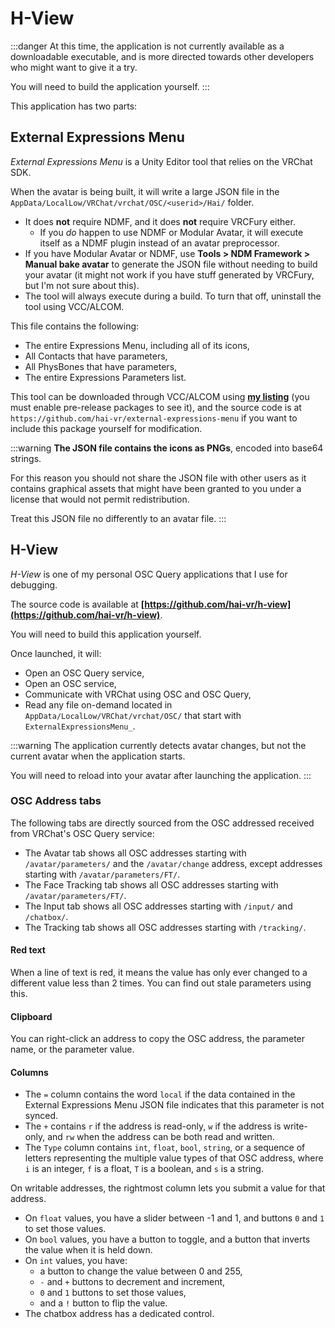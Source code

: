 ﻿---
unlisted: true
---
# H-View

:::danger
At this time, the application is not currently available as a downloadable executable, and is more directed towards other developers
who might want to give it a try.

You will need to build the application yourself.
:::

This application has two parts:

## External Expressions Menu

*External Expressions Menu* is a Unity Editor tool that relies on the VRChat SDK.

When the avatar is being built, it will write a large JSON file in the `AppData/LocalLow/VRChat/vrchat/OSC/<userid>/Hai/` folder.
- It does **not** require NDMF, and it does **not** require VRCFury either.
  - If you *do* happen to use NDMF or Modular Avatar, it will execute itself as a NDMF plugin instead of an avatar preprocessor.
- If you have Modular Avatar or NDMF, use **Tools > NDM Framework > Manual bake avatar** to generate the JSON file without
  needing to build your avatar (it might not work if you have stuff generated by VRCFury, but I'm not sure about this).
- The tool will always execute during a build. To turn that off, uninstall the tool using VCC/ALCOM.

This file contains the following:
- The entire Expressions Menu, including all of its icons,
- All Contacts that have parameters,
- All PhysBones that have parameters,
- The entire Expressions Parameters list.

This tool can be downloaded through VCC/ALCOM using **[my listing](/docs/products/listing)** (you must enable pre-release packages to see it),
and the source code is at `https://github.com/hai-vr/external-expressions-menu` if you want to include this package yourself for modification.

:::warning
**The JSON file contains the icons as PNGs**, encoded into base64 strings.

For this reason you should not share the JSON file with other users as it contains graphical assets that might have been granted to you
under a license that would not permit redistribution.

Treat this JSON file no differently to an avatar file.
:::

## H-View

*H-View* is one of my personal OSC Query applications that I use for debugging.

The source code is available at **[https://github.com/hai-vr/h-view](https://github.com/hai-vr/h-view)**.

You will need to build this application yourself.

Once launched, it will:
- Open an OSC Query service,
- Open an OSC service,
- Communicate with VRChat using OSC and OSC Query,
- Read any file on-demand located in `AppData/LocalLow/VRChat/vrchat/OSC/` that start with `ExternalExpressionsMenu_`.

:::warning
The application currently detects avatar changes, but not the current avatar when the application starts.

You will need to reload into your avatar after launching the application.
:::

### OSC Address tabs

The following tabs are directly sourced from the OSC addressed received from VRChat's OSC Query service:
- The Avatar tab shows all OSC addresses starting with `/avatar/parameters/` and the `/avatar/change` address,
except addresses starting with `/avatar/parameters/FT/`.
- The Face Tracking tab shows all OSC addresses starting with `/avatar/parameters/FT/`.
- The Input tab shows all OSC addresses starting with `/input/` and `/chatbox/`.
- The Tracking tab shows all OSC addresses starting with `/tracking/`.

#### Red text

When a line of text is red, it means the value has only ever changed to a different value less than 2 times.
You can find out stale parameters using this.

#### Clipboard

You can right-click an address to copy the OSC address, the parameter name, or the parameter value.

#### Columns

- The `=` column contains the word `local` if the data contained in the External Expressions Menu JSON file indicates that this parameter is not synced.
- The `+` contains `r` if the address is read-only, `w` if the address is write-only, and `rw` when the address can be both read and written.
- The `Type` column contains `int`, `float`, `bool`, `string`, or a sequence of letters representing the multiple value types of that OSC address,
  where `i` is an integer, `f` is a float, `T` is a boolean, and `s` is a string.

On writable addresses, the rightmost column lets you submit a value for that address.
- On `float` values, you have a slider between -1 and 1, and buttons `0` and `1` to set those values.
- On `bool` values, you have a button to toggle, and a button that inverts the value when it is held down.
- On `int` values, you have:
  - a button to change the value between 0 and 255,
  - `-` and `+` buttons to decrement and increment,
  - `0` and `1` buttons to set those values,
  - and a `!` button to flip the value.
- The chatbox address has a dedicated control.

